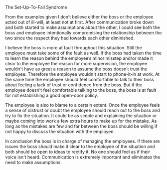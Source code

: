 The Set-Up-To-Fail Syndrome

From the examples given I don’t believe either the boss or the employee acted out of ill-will, at least not at first. After communication broke down and both started to make assumptions about the other, I could see both the boss and employee intentionally compromising the relationship between the two since the respect they had towards each other diminished. 

I believe the boss is more at fault throughout this situation. Still the employee must take some of the fault as well. If the boss had taken the time to learn the reason behind the employee’s minor misstep and/or made it clear to the employee the reason for more supervision, the employee wouldn't have as great a reason to assume the boss doesn’t trust the employee. Therefore the employee wouldn't start to phone-it-in at work. At the same time the employee should feel comfortable to talk to their boss about feeling a lack of trust or confidence from the boss. But if the employee doesn't feel comfortable talking to the boss, the boss is at fault for not establishing a good open-door policy.

The employee is also to blame to a certain extent. Once the employee feels a sense of distrust or doubt the employee should reach out to the boss and try to fix the situation. It could be as simple and explaining the situation or maybe coming into work a few extra hours to make up for the mistake. As long as the mistakes are few and far between the boss should be willing if not happy to discuss the situation with the employee. 

In conclusion the boss is in charge of managing the employees. If there are issues the boss should make it clear to the employee of the situation and both should be open to ideas to rectify it. No one should feel as if their voice isn't heard. Communication is extremely important and eliminates the need to make assumptions.